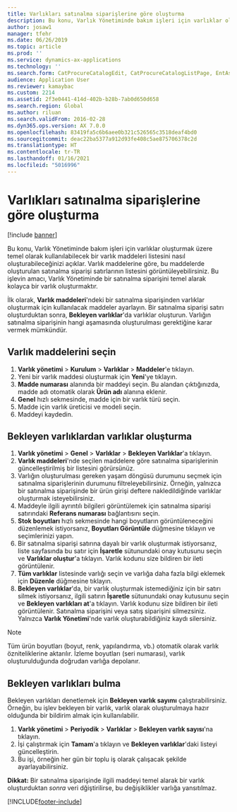 ```yaml
---
title: Varlıkları satınalma siparişlerine göre oluşturma
description: Bu konu, Varlık Yönetiminde bakım işleri için varlıklar oluşturmak üzere temel olarak kullanılabilecek bir varlık maddeleri listesini nasıl oluşturabileceğinizi açıklar.
author: josaw1
manager: tfehr
ms.date: 06/26/2019
ms.topic: article
ms.prod: ''
ms.service: dynamics-ax-applications
ms.technology: ''
ms.search.form: CatProcureCatalogEdit, CatProcureCatalogListPage, EntAssetObjectItem, EntAssetPendingAssets
audience: Application User
ms.reviewer: kamaybac
ms.custom: 2214
ms.assetid: 2f3e0441-414d-402b-b28b-7ab0d650d658
ms.search.region: Global
ms.author: riluan
ms.search.validFrom: 2016-02-28
ms.dyn365.ops.version: AX 7.0.0
ms.openlocfilehash: 83419fa5c6b6aee0b321c526565c3518deaf4bd0
ms.sourcegitcommit: deac22ba5377a912d93fe408c5ae875706378c2d
ms.translationtype: HT
ms.contentlocale: tr-TR
ms.lasthandoff: 01/16/2021
ms.locfileid: "5016996"
---
```

# <a name="create-assets-based-on-purchase-orders"></a>Varlıkları satınalma siparişlerine göre oluşturma

[!include [banner](../../includes/banner.md)]

 

Bu konu, Varlık Yönetiminde bakım işleri için varlıklar oluşturmak üzere temel olarak kullanılabilecek bir varlık maddeleri listesini nasıl oluşturabileceğinizi açıklar. Varlık maddelerine göre, bu maddelerde oluşturulan satınalma siparişi satırlarının listesini görüntüleyebilirsiniz. Bu işlevin amacı, Varlık Yönetiminde bir satınalma siparişini temel alarak kolayca bir varlık oluşturmaktır.

İlk olarak, **Varlık maddeleri**'ndeki bir satınalma siparişinden varlıklar oluşturmak için kullanılacak maddeler ayarlayın. Bir satınalma siparişi satırı oluşturduktan sonra, **Bekleyen varlıklar**'da varlıklar oluşturun. Varlığın satınalma siparişinin hangi aşamasında oluşturulması gerektiğine karar vermek mümkündür.


## <a name="select-asset-items"></a>Varlık maddelerini seçin

1. **Varlık yönetimi** > **Kurulum** > **Varlıklar** > **Maddeler**'e tıklayın.
2. Yeni bir varlık maddesi oluşturmak için **Yeni**'ye tıklayın.
3. **Madde numarası** alanında bir maddeyi seçin. Bu alandan çıktığınızda, madde adı otomatik olarak **Ürün adı** alanına eklenir.
4. **Genel** hızlı sekmesinde, madde için bir varlık türü seçin.
5. Madde için varlık üreticisi ve modeli seçin.
6. Maddeyi kaydedin.


## <a name="create-assets-from-pending-assets"></a>Bekleyen varlıklardan varlıklar oluşturma

1. **Varlık yönetimi** > **Genel** > **Varlıklar** > **Bekleyen Varlıklar**'a tıklayın.
2. **Varlık maddeleri**'nde seçilen maddelere göre satınalma siparişlerinin güncelleştirilmiş bir listesini görürsünüz.
3. Varlığın oluşturulması gereken yaşam döngüsü durumunu seçmek için satınalma siparişlerinin durumunu filtreleyebilirsiniz. Örneğin, yalnızca bir satınalma siparişinde bir ürün girişi deftere nakledildiğinde varlıklar oluşturmak isteyebilirsiniz.
4. Maddeyle ilgili ayrıntılı bilgileri görüntülemek için satınalma siparişi satırındaki **Referans numarası** bağlantısını seçin.
5. **Stok boyutları** hızlı sekmesinde hangi boyutların görüntüleneceğini düzenlemek istiyorsanız, **Boyutları Görüntüle** düğmesine tıklayın ve seçimlerinizi yapın.
6. Bir satınalma siparişi satırına dayalı bir varlık oluşturmak istiyorsanız, liste sayfasında bu satır için **İşaretle** sütunundaki onay kutusunu seçin ve **Varlıklar oluştur**'a tıklayın. Varlık kodunu size bildiren bir ileti görüntülenir.
7. **Tüm varlıklar** listesinde varlığı seçin ve varlığa daha fazla bilgi eklemek için **Düzenle** düğmesine tıklayın.
8. **Bekleyen varlıklar**'da, bir varlık oluşturmak istemediğiniz için bir satırı silmek istiyorsanız, ilgili satırın **İşaretle** sütunundaki onay kutusunu seçin ve **Bekleyen varlıkları at**'a tıklayın. Varlık kodunu size bildiren bir ileti görüntülenir. Satınalma siparişini veya satış siparişini silmezsiniz. Yalnızca **Varlık Yönetimi**'nde varlık oluşturabildiğiniz kaydı silersiniz.

>[!NOTE]
>Tüm ürün boyutları (boyut, renk, yapılandırma, vb.) otomatik olarak varlık özniteliklerine aktarılır. İzleme boyutları (seri numarası), varlık oluşturulduğunda doğrudan varlığa depolanır.


## <a name="find-pending-assets"></a>Bekleyen varlıkları bulma

Bekleyen varlıkları denetlemek için **Bekleyen varlık sayımı** çalıştırabilirsiniz. Örneğin, bu işlev bekleyen bir varlık, varlık olarak oluşturulmaya hazır olduğunda bir bildirim almak için kullanılabilir.

1. **Varlık yönetimi** > **Periyodik** > **Varlıklar** > **Bekleyen varlık sayısı**'na tıklayın.
2. İşi çalıştırmak için **Tamam**'a tıklayın ve **Bekleyen varlıklar**'daki listeyi güncelleştirin.
3. Bu işi, örneğin her gün bir toplu iş olarak çalışacak şekilde ayarlayabilirsiniz.

**Dikkat:** Bir satınalma siparişinde ilgili maddeyi temel alarak bir varlık oluşturduktan *sonra* veri dğiştirilirse, bu değişiklikler varlığa yansıtılmaz.


[!INCLUDE[footer-include](../../../includes/footer-banner.md)]